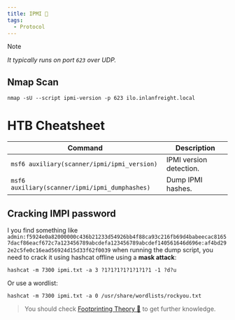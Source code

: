 ```yaml
---
title: IPMI 🍗
tags:
  - Protocol
---
```

>[!Note]
>*It typically runs on port `623` over UDP.*

## Nmap Scan

```shell
nmap -sU --script ipmi-version -p 623 ilo.inlanfreight.local
```

# HTB Cheatsheet

| **Command**                                    | **Description**         |
| ---------------------------------------------- | ----------------------- |
| `msf6 auxiliary(scanner/ipmi/ipmi_version)`    | IPMI version detection. |
| `msf6 auxiliary(scanner/ipmi/ipmi_dumphashes)` | Dump IPMI hashes.       |

## Cracking IMPI password

I you find something like `admin:f5924e0a82000000c436b21233d54926bb4f88ca93c216fb69d4babeecac81657dacf86eacf672c7a123456789abcdefa123456789abcdef140561646d696e:af4bd292e2c5fe0c16ead56924d15d33f62f0039` when running the dump script, you need to crack it using hashcat offline using a **mask attack**:

```shell
hashcat -m 7300 ipmi.txt -a 3 ?1?1?1?1?1?1?1?1 -1 ?d?u
```

Or use a wordlist:

```shell
hashcat -m 7300 ipmi.txt -a 0 /usr/share/wordlists/rockyou.txt
```

> You should check [Footprinting Theory 🌚](/notes/Info/HTB%20Academy/footprinting_theory.md) to get further knowledge.